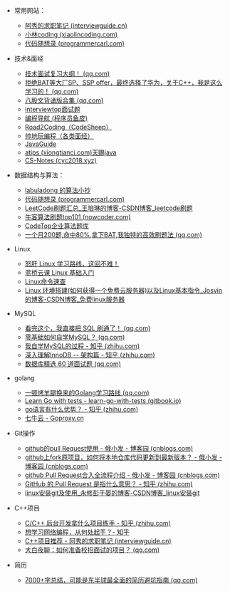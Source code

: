 - 常用网站：

  - [阿秀的求职笔记 (interviewguide.cn)](https://interviewguide.cn/#/README)
  - [小林coding (xiaolincoding.com)](https://xiaolincoding.com/)
  - [代码随想录 (programmercarl.com)](https://programmercarl.com/)

- 技术&面经

  - [技术面试复习大纲！ (qq.com)](https://mp.weixin.qq.com/s/sJD66n_orrmvWtWvn47pnw)
  - [拒绝BAT等大厂SP、SSP offer，最终选择了华为，关于C++，我是这么学习的！ (qq.com)](https://mp.weixin.qq.com/s/Ra5wLaM9e6ieqC9pHn1Gpg)
  - [八股文背诵版合集 (qq.com)](https://mp.weixin.qq.com/s/KbCWE3YH-Z9z1D_8Hzwwlg)
  - [interviewtop面试题](http://interviewtop.top/#/index)
  - [编程导航 (程序员鱼皮)](https://www.code-nav.cn/)
  - [Road2Coding（CodeSheep）](https://www.r2coding.com/#/)
  - [帅地玩编程（各类面经）](https://www.iamshuaidi.com/)
  - [JavaGuide](https://javaguide.cn/)
  - [atips (xiongtianci.com)天赐java](https://blog.xiongtianci.com/atips/)
  - [CS-Notes (cyc2018.xyz)](https://cyc2018.xyz/)
- 数据结构与算法：
  - [labuladong 的算法小抄](https://labuladong.github.io/algo/)
  - [代码随想录 (programmercarl.com)](https://programmercarl.com/)
  - [LeetCode刷题汇总_王培琳的博客-CSDN博客_leetcode刷题](https://blog.csdn.net/weixin_44171872/article/details/108670985)
  - [牛客算法刷题top101 (nowcoder.com)](https://uploadfiles.nowcoder.com/bm/top101.pdf)
  - [CodeTop企业算法题库](https://codetop.cc/home)
  - [一个月200题,命中80%,拿下BAT,我独特的高效刷题法 (qq.com)](https://mp.weixin.qq.com/s/yR8jLrst8otsKhK9mtNl8A)
- Linux

  - [怒肝 Linux 学习路线，这回不难！](https://mp.weixin.qq.com/s/VNUdFFs-wCnZO7EwYNV0EQ)
  - [蓝桥云课 Linux 基础入门](https://www.lanqiao.cn/courses/1)
  - [Linux命令速查](https://wangchujiang.com/linux-command/)
  - [Linux 环境搭建(如何获得一个免费云服务器)以及Linux基本指令_Josvin的博客-CSDN博客_免费linux服务器](https://blog.csdn.net/weixin_45532227/article/details/107597778)
- MySQL
  - [看完这个，我直接把 SQL 刷通了！ (qq.com)](https://mp.weixin.qq.com/s/KXxDGy_JzuW5KY8gA8dTQA)
  - [零基础如何自学MySQL？ (qq.com)](https://mp.weixin.qq.com/s/ffbvEyOHms-P_H86-Qzw0A)
  - [我自学MySQL的过程 - 知乎 (zhihu.com)](https://zhuanlan.zhihu.com/p/360523125)
  - [深入理解InnoDB -- 架构篇 - 知乎 (zhihu.com)](https://zhuanlan.zhihu.com/p/158978012)
  - [数据库精选 60 道面试题 (qq.com)](https://mp.weixin.qq.com/s/-SqqKmhZcOlQxM-rHiIpKg)
- golang

  - [一顿烤羊腿换来的Golang学习路线 (qq.com)](https://mp.weixin.qq.com/s/HkIKYaQfgI9_1o6o7LbGVg)
  - [Learn Go with tests - learn-go-with-tests (gitbook.io)](https://studygolang.gitbook.io/learn-go-with-tests/)
  - [go语言有什么优势？ - 知乎 (zhihu.com)](https://www.zhihu.com/question/65264200)
  - [七牛云 - Goproxy.cn](https://goproxy.cn/)
- Git操作

  - [github的pull Request使用 - 俄小发 - 博客园 (cnblogs.com)](https://www.cnblogs.com/eyunhua/p/8433193.html)
  - [github上fork原项目，如何将本地仓库代码更新到最新版本？ - 俄小发 - 博客园 (cnblogs.com)](https://www.cnblogs.com/eyunhua/p/8463200.html)
  - [github Pull Request合入全流程介绍 - 俄小发 - 博客园 (cnblogs.com)](https://www.cnblogs.com/eyunhua/p/13215936.html)
  - [GitHub 的 Pull Request 是指什么意思？ - 知乎 (zhihu.com)](https://www.zhihu.com/question/21682976)
  - [linux安装git及使用_永修彭于晏的博客-CSDN博客_linux安装git](https://blog.csdn.net/qq_42690368/article/details/82319238)
- C++项目

  - [C/C++ 后台开发拿什么项目练手 - 知乎 (zhihu.com)](https://zhuanlan.zhihu.com/p/113533681)
  - [想学习网络编程，从何处起手？- 知乎](https://www.zhihu.com/question/20207421/answer/1804452282)
  - [C++项目推荐 - 阿秀的求职笔记 (interviewguide.cn)](https://interviewguide.cn/#/Doc/%E5%85%8D%E8%B4%B9%E8%B5%84%E6%BA%90/%E9%A1%B9%E7%9B%AE%E6%8E%A8%E8%8D%90/C++%E9%A1%B9%E7%9B%AE%E6%8E%A8%E8%8D%90)
  - [大白夜聊：如何准备校招面试的项目？ (qq.com)](https://mp.weixin.qq.com/s/5uSN5LSXRUH4smKm7fy-GQ)
- 简历

  - [7000+字总结，可能是东半球最全面的简历避坑指南 (qq.com)](https://mp.weixin.qq.com/s/gSI-3_lRvutCTBxVvSPlFA)
